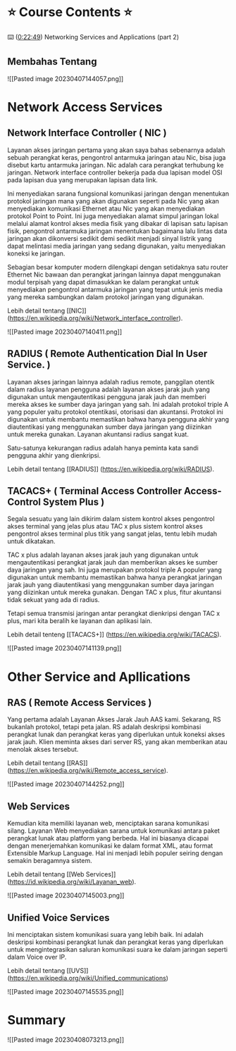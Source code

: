 # ⭐️ Course Contents ⭐️ 

⌨️ ([0:22:49](https://www.youtube.com/watch?v=qiQR5rTSshw&t=1369s)) Networking Services and Applications (part 2)

## Membahas Tentang

![[Pasted image 20230407144057.png]]

# Network Access Services

## Network Interface Controller ( NIC )

Layanan akses jaringan pertama yang akan saya bahas sebenarnya adalah sebuah perangkat keras, pengontrol antarmuka jaringan atau Nic, bisa juga disebut kartu antarmuka jaringan. Nic adalah cara perangkat terhubung ke jaringan. Network interface controller bekerja pada dua lapisan model OSI pada lapisan dua yang merupakan lapisan data link.

Ini menyediakan sarana fungsional komunikasi jaringan dengan menentukan protokol jaringan mana yang akan digunakan seperti pada Nic yang akan menyediakan komunikasi Ethernet atau Nic yang akan menyediakan protokol Point to Point. Ini juga menyediakan alamat simpul jaringan lokal melalui alamat kontrol akses media fisik yang dibakar di lapisan satu lapisan fisik, pengontrol antarmuka jaringan menentukan bagaimana lalu lintas data jaringan akan dikonversi sedikit demi sedikit menjadi sinyal listrik yang dapat melintasi media jaringan yang sedang digunakan, yaitu menyediakan koneksi ke jaringan. 

Sebagian besar komputer modern dilengkapi dengan setidaknya satu router Ethernet Nic bawaan dan perangkat jaringan lainnya dapat menggunakan modul terpisah yang dapat dimasukkan ke dalam perangkat untuk menyediakan pengontrol antarmuka jaringan yang tepat untuk jenis media yang mereka sambungkan dalam protokol jaringan yang digunakan.

Lebih detail tentang [[NIC]] (https://en.wikipedia.org/wiki/Network_interface_controller).

![[Pasted image 20230407140411.png]]

## RADIUS ( Remote Authentication Dial In User Service. )

Layanan akses jaringan lainnya adalah radius remote, panggilan otentik dalam radius layanan pengguna adalah layanan akses jarak jauh yang digunakan untuk mengautentikasi pengguna jarak jauh dan memberi mereka akses ke sumber daya jaringan yang sah. Ini adalah protokol triple A yang populer yaitu protokol otentikasi, otorisasi dan akuntansi. Protokol ini digunakan untuk membantu memastikan bahwa hanya pengguna akhir yang diautentikasi yang menggunakan sumber daya jaringan yang diizinkan untuk mereka gunakan. Layanan akuntansi radius sangat kuat.

Satu-satunya kekurangan radius adalah hanya peminta kata sandi pengguna akhir yang dienkripsi.

Lebih detail tentang [[RADIUS]] (https://en.wikipedia.org/wiki/RADIUS).

## TACACS+ ( Terminal Access Controller Access-Control System Plus )

Segala sesuatu yang lain dikirim dalam sistem kontrol akses pengontrol akses terminal yang jelas plus atau TAC x plus sistem kontrol akses pengontrol akses terminal plus titik yang sangat jelas, tentu lebih mudah untuk dikatakan.

TAC x plus adalah layanan akses jarak jauh yang digunakan untuk mengautentikasi perangkat jarak jauh dan memberikan akses ke sumber daya jaringan yang sah. Ini juga merupakan protokol triple A populer yang digunakan untuk membantu memastikan bahwa hanya perangkat jaringan jarak jauh yang diautentikasi yang menggunakan sumber daya jaringan yang diizinkan untuk mereka gunakan. Dengan TAC x plus, fitur akuntansi tidak sekuat yang ada di radius.

Tetapi semua transmisi jaringan antar perangkat dienkripsi dengan TAC x plus, mari kita beralih ke layanan dan aplikasi lain. 

Lebih detail tenteng [[TACACS+]] (https://en.wikipedia.org/wiki/TACACS).

![[Pasted image 20230407141139.png]]

# Other Service and Apllications 

## RAS ( Remote Access Services )

Yang pertama adalah Layanan Akses Jarak Jauh AAS kami. Sekarang, RS bukanlah protokol, tetapi peta jalan. RS adalah deskripsi kombinasi perangkat lunak dan perangkat keras yang diperlukan untuk koneksi akses jarak jauh. Klien meminta akses dari server RS, yang akan memberikan atau menolak akses tersebut.

Lebih detail tentang [[RAS]] (https://en.wikipedia.org/wiki/Remote_access_service).

![[Pasted image 20230407144252.png]]

## Web Services

Kemudian kita memiliki layanan web, menciptakan sarana komunikasi silang. Layanan Web menyediakan sarana untuk komunikasi antara paket perangkat lunak atau platform yang berbeda. Hal ini biasanya dicapai dengan menerjemahkan komunikasi ke dalam format XML, atau format Extensible Markup Language. Hal ini menjadi lebih populer seiring dengan semakin beragamnya sistem.

Lebih detail tentang [[Web Services]] (https://id.wikipedia.org/wiki/Layanan_web).

![[Pasted image 20230407145003.png]]

## Unified Voice Services

Ini menciptakan sistem komunikasi suara yang lebih baik. Ini adalah deskripsi kombinasi perangkat lunak dan perangkat keras yang diperlukan untuk mengintegrasikan saluran komunikasi suara ke dalam jaringan seperti dalam Voice over IP.

Lebih detail tentang [[UVS]] (https://en.wikipedia.org/wiki/Unified_communications)

![[Pasted image 20230407145535.png]]

# Summary

![[Pasted image 20230408073213.png]]